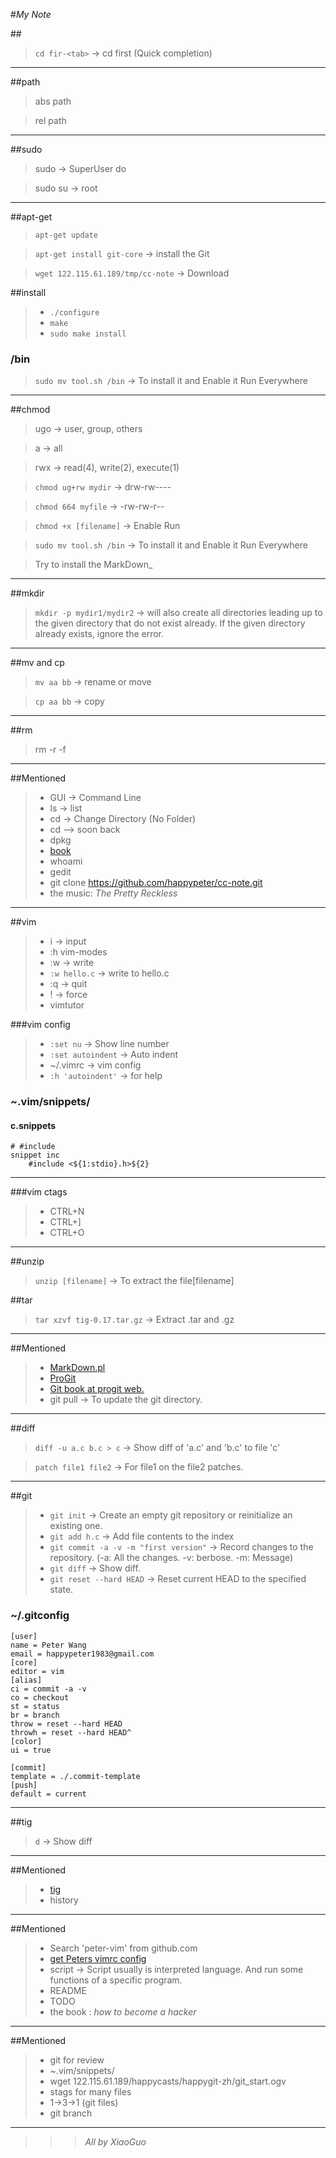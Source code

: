 #_My Note_

##<tab>

>``cd fir-<tab>``  -> cd first	(Quick completion)

***

##path

>abs path

>rel path

***

##sudo

>sudo    -> SuperUser do

>sudo su -> root

***

##apt-get

>``apt-get update``

>``apt-get install git-core``   -> install the Git

>``wget 122.115.61.189/tmp/cc-note``   -> Download

##install

>*  ``./configure``
>*  ``make``
>*  ``sudo make install``

### /bin

>``sudo mv tool.sh /bin``  -> To install it and Enable it Run Everywhere

***

##chmod

>ugo                       -> user, group, others

>a                         -> all

>rwx                       -> read(4), write(2), execute(1)

>``chmod ug+rw mydir``     -> drw-rw----

>``chmod 664 myfile``      -> -rw-rw-r--

>``chmod +x [filename]``   -> Enable Run

>``sudo mv tool.sh /bin``  -> To install it and Enable it Run Everywhere

>Try to install the MarkDown_

***

##mkdir

>``mkdir -p mydir1/mydir2``  -> will also create all directories leading up to the given directory that do not exist already. If the given directory already exists, ignore the error.

***

##mv and cp

>``mv aa bb``   -> rename or move

>``cp aa bb``   -> copy

***

##rm

>rm -r -f

***

##Mentioned

>*  GUI   -> Command Line
>*  ls    -> list
>*  cd    -> Change Directory (No Folder)
>*  cd   --> soon back
>*  dpkg
>*  [book](http://happypeter.github.com/LGCB "Peter's book")
>*  whoami
>*  gedit
>*  git clone https://github.com/happypeter/cc-note.git
>* the music: _The Pretty Reckless_

***

##vim

>*  i               -> input
>*  :h vim-modes
>*  :w              -> write
>*  ``:w hello.c``  -> write to hello.c
>*  :q              -> quit
>*  !               -> force
>*  vimtutor

###vim config

>*  ``:set nu``          -> Show line number
>*  ``:set autoindent``  -> Auto indent
>*  ~/.vimrc             -> vim config
>*  ``:h 'autoindent'``  -> for help

### ~.vim/snippets/

#### c.snippets

    # #include
    snippet inc
        #include <${1:stdio}.h>${2}

***

###vim ctags

>*  CTRL+N
>*  CTRL+]
>*  CTRL+O

***

##unzip

>``unzip [filename]``   -> To extract the file[filename]

##tar

>``tar xzvf tig-0.17.tar.gz``   -> Extract .tar and .gz

***

##Mentioned

>*  [MarkDown.pl](http://daringfireball.net/projects/markdown/ "MarkDown")
>*  [ProGit](http://progit.org "ProGit")
>*  [Git book at progit web.](http://progit.org/book/zh/ "Git Book")
>*  git pull   -> To update the git directory.

***

##diff

>``diff -u a.c b.c > c``   -> Show diff of 'a.c' and 'b.c' to file 'c'

>``patch file1 file2``   -> For file1 on the file2 patches.

***

##git

>*  ``git init``   -> Create an empty git repository or reinitialize an existing one.
>*  ``git add h.c`` -> Add file contents to the index
>*  ``git commit -a -v -m "first version"``   -> Record changes to the repository. (-a: All the changes. -v: berbose. -m: Message)
>*  ``git diff``   -> Show diff.
>*  ``git reset --hard HEAD``   -> Reset current HEAD to the specified state.

### ~/.gitconfig

    [user]
    name = Peter Wang
    email = happypeter1983@gmail.com
    [core]
    editor = vim
    [alias]
    ci = commit -a -v
    co = checkout
    st = status
    br = branch
    throw = reset --hard HEAD
    throwh = reset --hard HEAD^
    [color]
    ui = true

    [commit]
    template = ./.commit-template
    [push]
    default = current

***

##tig

>``d``   -> Show diff

***

##Mentioned

>*  [tig](http://jonas.nitro.dk/tig/ "tig")
>*  history

***

##Mentioned

>*  Search 'peter-vim' from github.com
>*  [get Peters vimrc config](http://happypeter.github.com/GitBeijing/vim-conf-share.html) 
>*  script -> Script usually is interpreted language. And run some functions of a specific program.
>*  README
>*  TODO
>*  the book : _how to become a hacker_

***

##Mentioned

>*  git for review
>*  ~.vim/snippets/
>*  wget 122.115.61.189/happycasts/happygit-zh/git_start.ogv
>*  stags for many files
>*  1->3->1 (git files)
>*  git branch

***

>>>_All by XiaoGuo_
